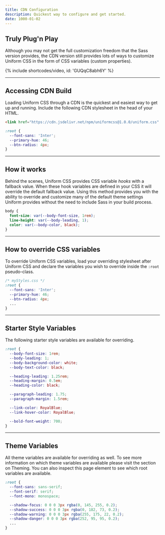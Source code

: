 ```yaml
---
title: CDN Configuration
description: Quickest way to configure and get started.
date: 1000-01-02
---
```


## Truly Plug'n Play

Although you may not get the full customization freedom that the Sass version provides, the CDN version still provides lots of ways to customize Uniform CSS in the form of CSS variables (custom properties).

{% include shortcodes/video, id: 'GUQqC8abh6Y' %}

---

## Accessing CDN Build

Loading Uniform CSS through a CDN is the quickest and easiest way to get up and running. Include the following CDN stylesheet in the head of your HTML.

```html
<link href="https://cdn.jsdelivr.net/npm/uniformcss@1.0.0/uniform.css" rel="stylesheet">
```

```css
:root {
  --font-sans: 'Inter';
  --primary-hue: 46;
  --btn-radius: 4px;
}
```

---

## How it works

Behind the scenes, Uniform CSS provides CSS variable *hooks* with a fallback value. When these hook variables are defined in your CSS it will override the default fallback value. Using this method provides you with the ability to override and customize many of the default theme settings Uniform provides without the need to include Sass in your build process. 

```css
body {
  font-size: var(--body-font-size, 1rem);
  line-height: var(--body-leading, 1);
  color: var(--body-color, black);
}
```

---

## How to override CSS variables

To override Uniform CSS variables, load your overriding stylesheet after Uniform CSS and declare the variables you wish to override inside the `:root` pseudo-class. 

```css
/* myStyles.css */
:root {
  --font-sans: 'Inter';
  --primary-hue: 46;
  --btn-radius: 4px;
  ...
}
```

---


## Starter Style Variables

The following starter style variables are available for overriding.

```css
:root {
  --body-font-size: 1rem;
  --body-leading: 1;
  --body-background-color: white;
  --body-text-color: black;

  --heading-leading: 1.25rem;
  --heading-margin: 0.5em;
  --heading-color: black;

  --paragraph-leading: 1.75;
  --paragraph-margin: 1.5rem;

  --link-color: RoyalBlue;
  --link-hover-color: RoyalBlue;

  --bold-font-weight: 700;  
}
```

---

## Theme Variables

All theme variables are available for overriding as well. To see more information on which theme variables are available please visit the section on Theming. You can also inspect this page element to see which root variables are available.

```css
:root {
  --font-sans: sans-serif;
  --font-serif: serif;
  --font-mono: monospace;

  --shadow-focus: 0 0 0 3px rgba(0, 145, 255, 0.2);
  --shadow-success: 0 0 0 3px rgba(0, 182, 73, 0.2);
  --shadow-warning: 0 0 0 3px rgba(255, 175, 22, 0.2);
  --shadow-danger: 0 0 0 3px rgba(252, 95, 95, 0.2);
  ...
}
```
